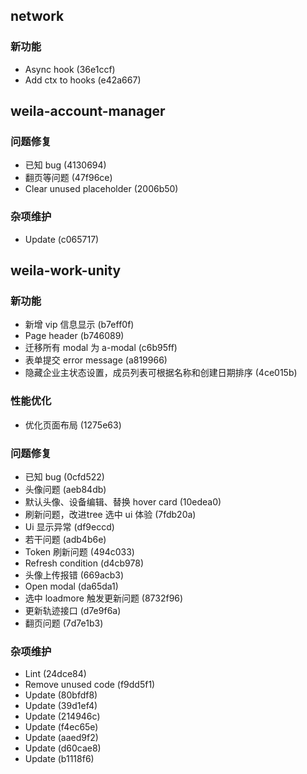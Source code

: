 ## network

### 新功能

- Async hook (36e1ccf)
- Add ctx to hooks (e42a667)

## weila-account-manager

### 问题修复

- 已知 bug (4130694)
- 翻页等问题 (47f96ce)
- Clear unused placeholder (2006b50)

### 杂项维护

- Update (c065717)

## weila-work-unity

### 新功能

- 新增 vip 信息显示 (b7eff0f)
- Page header (b746089)
- 迁移所有 modal 为 a-modal (c6b95ff)
- 表单提交 error message (a819966)
- 隐藏企业主状态设置，成员列表可根据名称和创建日期排序 (4ce015b)

### 性能优化

- 优化页面布局 (1275e63)

### 问题修复

- 已知 bug (0cfd522)
- 头像问题 (aeb84db)
- 默认头像、设备编辑、替换 hover card (10edea0)
- 刷新问题，改进tree 选中 ui 体验 (7fdb20a)
- Ui 显示异常 (df9eccd)
- 若干问题 (adb4b6e)
- Token 刷新问题 (494c033)
- Refresh condition (d4cb978)
- 头像上传报错 (669acb3)
- Open modal (da65da1)
- 选中 loadmore 触发更新问题 (8732f96)
- 更新轨迹接口 (d7e9f6a)
- 翻页问题 (7d7e1b3)

### 杂项维护

- Lint (24dce84)
- Remove unused code (f9dd5f1)
- Update (80bfdf8)
- Update (39d1ef4)
- Update (214946c)
- Update (f4ec65e)
- Update (aaed9f2)
- Update (d60cae8)
- Update (b1118f6)